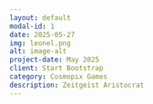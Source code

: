 ```yaml
---
layout: default
modal-id: 1
date: 2025-05-27
img: leonel.png
alt: image-alt
project-date: May 2025
client: Start Bootstrap
category: Cosmopix Games
description: Zeitgeist Aristocrat
---
```

